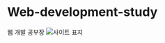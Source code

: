 # Web-development-study
웹 개발 공부장
![사이트 표지](https://user-images.githubusercontent.com/83567619/117573010-a887d780-b110-11eb-8364-d5cacb76d7f1.PNG)
